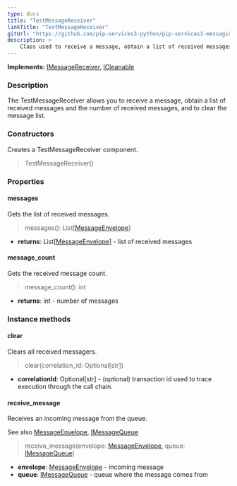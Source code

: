 ```yaml
---
type: docs
title: "TestMessageReceiver"
linkTitle: "TestMessageReceiver"
gitUrl: "https://github.com/pip-services3-python/pip-services3-messaging-python"
description: >
    Class used to receive a message, obtain a list of received messages and the number of received messages, and to clear the message list. 
---
```


**Implements:** [IMessageReceiver](../../queues/imessage_receiver), [ICleanable](../../../commons/run/icleanable)

### Description

The TestMessageReceiver allows you to receive a message, obtain a list of received messages and the number of received messages, and to clear the message list. 

### Constructors

Creates a TestMessageReceiver component.

> TestMessageReceiver()


### Properties


#### messages
Gets the list of received messages.

> messages(): List[[MessageEnvelope](../message_envelope)]

- **returns**: List[[MessageEnvelope](../message_envelope)] - list of received messages


#### message_count
Gets the received message count.

> message_count(): int

- **returns**: int - number of messages


### Instance methods

#### clear
Clears all received messagers.

> clear(correlation_id: Optional[str])

- **correlationId**: Optional[str] - (optional) transaction id used to trace execution through the call chain.


#### receive_message
Receives an incoming message from the queue.

See also [MessageEnvelope](../../queues/message_envelope), [IMessageQueue](../../queues/imessage_queue)

> receive_message(envelope: [MessageEnvelope](../../queues/message_envelope), queue: [IMessageQueue](../../queues/imessage_queue))

- **envelope**: [MessageEnvelope](../../queues/message_envelope) - incoming message
- **queue**: [IMessageQueue](../../queues/imessage_queue) - queue where the message comes from
